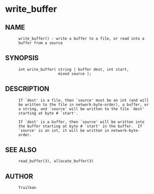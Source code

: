 # write_buffer
## NAME
          write_buffer() - write a buffer to a file, or read into a
          buffer from a source

## SYNOPSIS
          int write_buffer( string | buffer dest, int start,
                            mixed source );

## DESCRIPTION
          If `dest' is a file, then `source' must be an int (and will
          be written to the file in network-byte-order), a buffer, or
          a string, and `source' will be written to the file `dest'
          starting at byte # `start'.

          If `dest' is a buffer, then `source' will be written into
          the buffer starting at byte # `start' in the buffer.  If
          `source' is an int, it will be written in network-byte-
          order.

## SEE ALSO
          read_buffer(3), allocate_buffer(3)

## AUTHOR
          Truilkan
